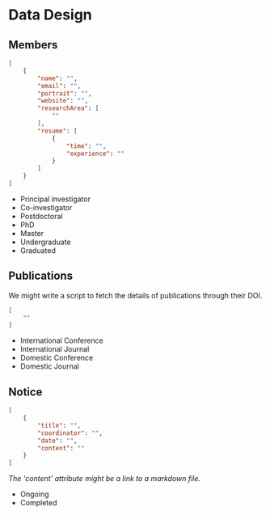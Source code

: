 # Data Design

## Members

```json
[
    {
        "name": "",
        "email": "",
        "portrait": "",
        "website": "",
        "researchArea": [
            ""
        ],
        "resume": [
            {
                "time": "",
                "experience": ""
            }
        ]
    }
]
```

- Principal investigator
- Co-investigator
- Postdoctoral
- PhD
- Master
- Undergraduate
- Graduated

## Publications

We might write a script to fetch the details of publications through their DOI.

```json
[
    ""
]
```

- International Conference
- International Journal
- Domestic Conference
- Domestic Journal

## Notice

```json
[
    {
        "title": "",
        "coordinator": "",
        "date": "",
        "content": ""
    }
]
```

*The 'content' attribute might be a link to a markdown file.*

- Ongoing
- Completed
